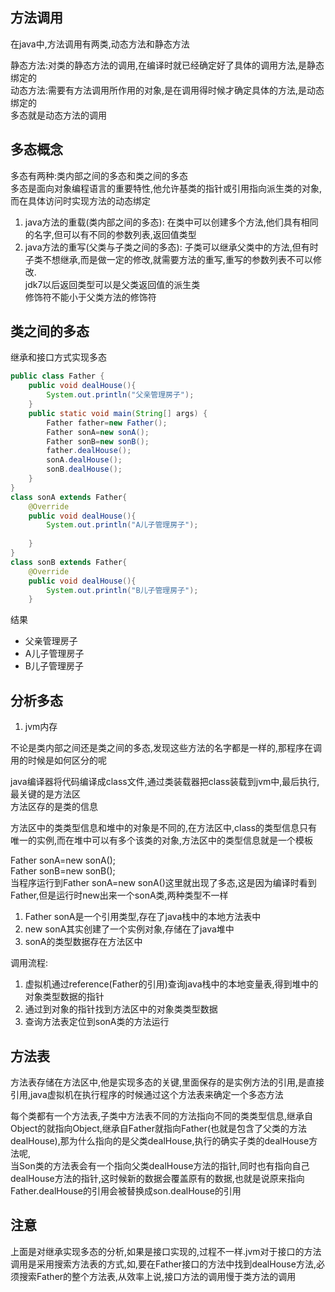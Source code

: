 ## 方法调用

在java中,方法调用有两类,动态方法和静态方法

静态方法:对类的静态方法的调用,在编译时就已经确定好了具体的调用方法,是静态绑定的  
动态方法:需要有方法调用所作用的对象,是在调用得时候才确定具体的方法,是动态绑定的  
多态就是动态方法的调用

## 多态概念

多态有两种:类内部之间的多态和类之间的多态  
多态是面向对象编程语言的重要特性,他允许基类的指针或引用指向派生类的对象,而在具体访问时实现方法的动态绑定  
1. java方法的重载(类内部之间的多态):
在类中可以创建多个方法,他们具有相同的名字,但可以有不同的参数列表,返回值类型
2. java方法的重写(父类与子类之间的多态):
子类可以继承父类中的方法,但有时子类不想继承,而是做一定的修改,就需要方法的重写,重写的参数列表不可以修改.  
jdk7以后返回类型可以是父类返回值的派生类  
修饰符不能小于父类方法的修饰符


## 类之间的多态

继承和接口方式实现多态

```java
public class Father {
	public void dealHouse(){
		System.out.println("父亲管理房子");
	}
	public static void main(String[] args) {
		Father father=new Father();
		Father sonA=new sonA();
		Father sonB=new sonB();
		father.dealHouse();
		sonA.dealHouse();
		sonB.dealHouse();
	}
}
class sonA extends Father{
	@Override
	public void dealHouse(){
		System.out.println("A儿子管理房子");
		
	}
}
class sonB extends Father{
	@Override
	public void dealHouse(){
		System.out.println("B儿子管理房子");
	}
```

结果  
* 父亲管理房子
* A儿子管理房子
* B儿子管理房子

## 分析多态

1. jvm内存

不论是类内部之间还是类之间的多态,发现这些方法的名字都是一样的,那程序在调用的时候是如何区分的呢  
  
java编译器将代码编译成class文件,通过类装载器把class装载到jvm中,最后执行,最关键的是方法区  
方法区存的是类的信息  
  
方法区中的类类型信息和堆中的对象是不同的,在方法区中,class的类型信息只有唯一的实例,而在堆中可以有多个该类的对象,方法区中的类型信息就是一个模板
  
Father sonA=new sonA();  
Father sonB=new sonB();  
当程序运行到Father sonA=new sonA()这里就出现了多态,这是因为编译时看到Father,但是运行时new出来一个sonA类,两种类型不一样
1. Father sonA是一个引用类型,存在了java栈中的本地方法表中
2. new sonA其实创建了一个实例对象,存储在了java堆中
3. sonA的类型数据存在方法区中

调用流程:

1. 虚拟机通过reference(Father的引用)查询java栈中的本地变量表,得到堆中的对象类型数据的指针
2. 通过到对象的指针找到方法区中的对象类类型数据
3. 查询方法表定位到sonA类的方法运行

## 方法表

方法表存储在方法区中,他是实现多态的关键,里面保存的是实例方法的引用,是直接引用,java虚拟机在执行程序的时候通过这个方法表来确定一个多态方法  

每个类都有一个方法表,子类中方法表不同的方法指向不同的类类型信息,继承自Object的就指向Object,继承自Father就指向Father(也就是包含了父类的方法dealHouse),那为什么指向的是父类dealHouse,执行的确实子类的dealHouse方法呢,  
当Son类的方法表会有一个指向父类dealHouse方法的指针,同时也有指向自己dealHouse方法的指针,这时候新的数据会覆盖原有的数据,也就是说原来指向Father.dealHouse的引用会被替换成son.dealHouse的引用

## 注意

上面是对继承实现多态的分析,如果是接口实现的,过程不一样.jvm对于接口的方法调用是采用搜索方法表的方式,如,要在Father接口的方法中找到dealHouse方法,必须搜索Father的整个方法表,从效率上说,接口方法的调用慢于类方法的调用

